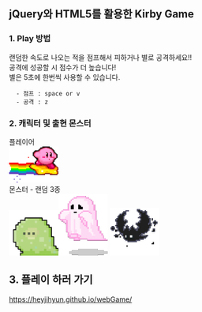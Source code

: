 ## jQuery와 HTML5를 활용한 Kirby Game


### 1. Play 방법
랜덤한 속도로 나오는 적을 점프해서 피하거나 별로 공격하세요!! <br>
공격에 성공할 시 점수가 더 높습니다!<br>
별은 5초에 한번씩 사용할 수 있습니다.

      - 점프 : space or v
      - 공격 : z
### 2. 캐릭터 및 출현 몬스터
플레이어 <br> <img src = "assets/player.gif" width = "100px"> <br>
몬스터 - 랜덤 3종 <br>  <img src = "assets/monster_1.gif" width = "100px"><img src = "assets/monster_2.gif" width = "100px">
<img src = "assets/monster_3.gif" width = "100px">

## 3. 플레이 하러 가기
https://heyjihyun.github.io/webGame/
